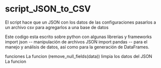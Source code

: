 # script_JSON_to_CSV
El script hace que un JSON con los datos de las configuraciones pasarlos a un archivo csv para agregarlos a una base de datos

Este codigo esta escrito sobre python con algunas librerias y frameworks
import json -- manipulación de archivos JSON
import pandas -- para el manejo y análisis de datos, así como para la generación de DataFrames.

funciones
La funcion (remove_null_fields(data)) limpia los datos del JSON
La funcion
